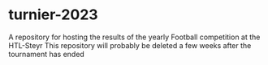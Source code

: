 # turnier-2023

A repository for hosting the results of the yearly Football competition at the HTL-Steyr
This repository will probably be deleted a few weeks after the tournament has ended
